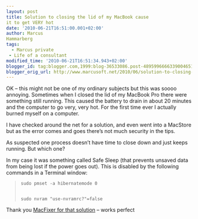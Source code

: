 ```yaml
---
layout: post
title: Solution to closing the lid of my MacBook cause
it to get VERY hot
date: '2010-06-21T16:51:00.001+02:00'
author: Marcus
Hammarberg
tags:
  - Marcus private
 - Life of a consultant
modified_time: '2010-06-21T16:51:34.943+02:00'
blogger_id: tag:blogger.com,1999:blog-36533086.post-4895996666339004651
blogger_orig_url: http://www.marcusoft.net/2010/06/solution-to-closing-lid-of-my-macbook.html
---
```



OK – this might not be one of my ordinary subjects but this was soooo
annoying. Sometimes when I closed the lid of my MacBook Pro there were
something still running. This caused the battery to drain in about 20
minutes and the computer to go very, very hot. For the first time ever I
actually burned myself on a computer.

I have checked around the net for a solution, and even went into a
MacStore but as the error comes and goes there’s not much security in
the tips.

As suspected one process doesn’t have time to close down and just keeps
running. But which one?

In my case it was something called Safe Sleep (that prevents unsaved
data from being lost if the power goes out). This is disabled by the
following commands in a Terminal window:

>     sudo pmset -a hibernatemode 0
>
>
>     sudo nvram "use-nvramrc?"=false
>
>




Thank you
<a href="http://www.macfixer.net/articles/184/" target="_blank">MacFixer
for that solution</a> – works perfect
